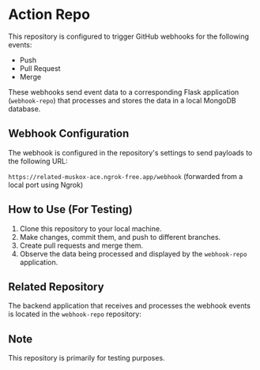 # Action Repo

This repository is configured to trigger GitHub webhooks for the following events:

-   Push
-   Pull Request
-   Merge 

These webhooks send event data to a corresponding Flask application (`webhook-repo`) that processes and stores the data in a local MongoDB database.
 

## Webhook Configuration

The webhook is configured in the repository's settings to send payloads to the following URL:

`https://related-muskox-ace.ngrok-free.app/webhook` (forwarded from a local port using Ngrok)  

## How to Use (For Testing)

1. Clone this repository to your local machine.
2. Make changes, commit them, and push to different branches.
3. Create pull requests and merge them.
4. Observe the data being processed and displayed by the `webhook-repo` application.

## Related Repository

The backend application that receives and processes the webhook events is located in the `webhook-repo` repository:


## Note

This repository is primarily for testing purposes.
